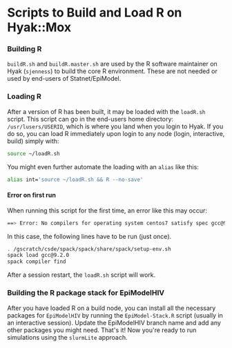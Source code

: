 Scripts to Build and Load R on Hyak::Mox
===========================

### Building R

`buildR.sh` and `buildR.master.sh` are used by the R software maintainer on Hyak (`sjenness`) to build the core R environment. These are not needed or used by end-users of Statnet/EpiModel. 


### Loading R

After a version of R has been built, it may be loaded with the `loadR.sh` script. This script can go in the end-users home directory: `/usr/lusers/USERID`, which is where you land when you login to Hyak. If you do so, you can load R immediately upon login to any node (login, interactive, build) simply with:

```bash
source ~/loadR.sh
```

You might even further automate the loading with an `alias` like this:

```bash
alias int='source ~/loadR.sh && R --no-save'
```

#### Error on first run

When running this script for the first time, an error like this may occur:

```bash
==> Error: No compilers for operating system centos7 satisfy spec gcc@9.2.0
```

In this case, the following lines have to be run (just once).

```bash
. /gscratch/csde/spack/spack/share/spack/setup-env.sh
spack load gcc@9.2.0
spack compiler find
```

After a session restart, the `loadR.sh` script will work.


### Building the R package stack for EpiModelHIV

After you have loaded R on a build node, you can install all the necessary packages for `EpiModelHIV` by running the `EpiModel-Stack.R` script (usually in an interactive session). Update the EpiModelHIV branch name and add any other packages you might need. That's it! Now you're ready to run simulations using the `slurmLite` approach.
